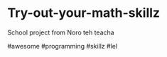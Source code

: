 Try-out-your-math-skillz
========================

School project from Noro teh teacha 

#awesome #programming #skillz #lel
